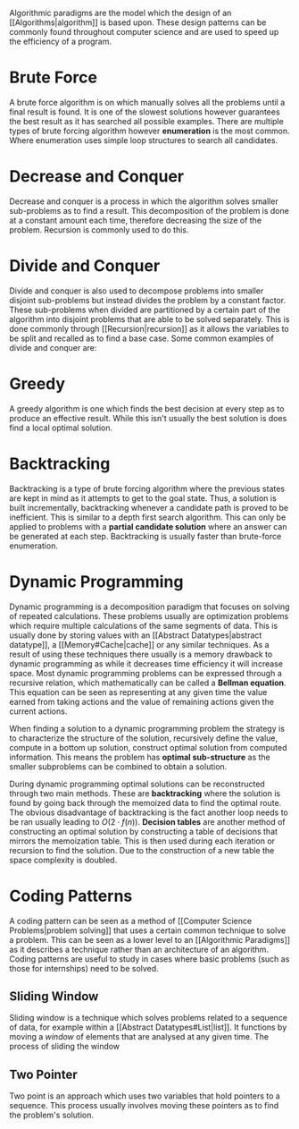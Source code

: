 Algorithmic paradigms are the model which the design of an [[Algorithms|algorithm]] is based upon. These design patterns can be commonly found throughout computer science and are used to speed up the efficiency of a program.

# Brute Force
A brute force algorithm is on which manually solves all the problems until a final result is found. It is one of the slowest solutions however guarantees the best result as it has searched all possible examples. There are multiple types of brute forcing algorithm however **enumeration** is the most common. Where enumeration uses simple loop structures to search all candidates.

# Decrease and Conquer
Decrease and conquer is a process in which the algorithm solves smaller sub-problems as to find a result. This decomposition of the problem is done at a constant amount each time, therefore decreasing the size of the problem. Recursion is commonly used to do this.

# Divide and Conquer
Divide and conquer is also used to decompose problems into smaller disjoint sub-problems but instead divides the problem by a constant factor. These sub-problems when divided are partitioned by a certain part of the algorithm into disjoint problems that are able to be solved separately. This is done commonly through [[Recursion|recursion]] as it allows the variables to be split and recalled as to find a base case. Some common examples of divide and conquer are:

# Greedy
A greedy algorithm is one which finds the best decision at every step as to produce an effective result. While this isn't usually the best solution is does find a local optimal solution.

# Backtracking
Backtracking is a type of brute forcing algorithm where the previous states are kept in mind as it attempts to get to the goal state. Thus, a solution is built incrementally, backtracking whenever a candidate path is proved to be inefficient. This is similar to a depth first search algorithm. This can only be applied to problems with a **partial candidate solution** where an answer can be generated at each step. Backtracking is usually faster than brute-force enumeration.

# Dynamic Programming
Dynamic programming is a decomposition paradigm that focuses on solving of repeated calculations. These problems usually are optimization problems which require multiple calculations of the same segments of data. This is usually done by storing values with an [[Abstract Datatypes|abstract datatype]], a [[Memory#Cache|cache]] or any similar techniques. As a result of using these techniques there usually is a memory drawback to dynamic programming as while it decreases time efficiency it will increase space. Most dynamic programming problems can be expressed through a recursive relation, which mathematically can be called a **Bellman equation**. This equation can be seen as representing at any given time the value earned from taking actions and the value of remaining actions given the current actions.

When finding a solution to a dynamic programming problem the strategy is to characterize the structure of the solution, recursively define the value, compute in a bottom up solution, construct optimal solution from computed information. This means the problem has **optimal sub-structure** as the smaller subproblems can be combined to obtain a solution.

During dynamic programming optimal solutions can be reconstructed through two main methods. These are **backtracking** where the solution is found by going back through the memoized data to find the optimal route. The obvious disadvantage of backtracking is the fact another loop needs to be ran usually leading to $O(2\cdot f(n))$. **Decision tables** are another method of constructing an optimal solution by constructing a table of decisions that mirrors the memoization table. This is then used during each iteration or recursion to find the solution. Due to the construction of a new table the space complexity is doubled.

# Coding Patterns
A coding pattern can be seen as a method of [[Computer Science Problems|problem solving]] that uses a certain common technique to solve a problem. This can be seen as a lower level to an [[Algorithmic Paradigms]] as it describes a technique rather than an architecture of an algorithm. Coding patterns are useful to study in cases where basic problems (such as those for internships) need to be solved.

## Sliding Window
Sliding window is a technique which solves problems related to a sequence of data, for example within a [[Abstract Datatypes#List|list]]. It functions by moving a *window* of elements that are analysed at any given time. The process of sliding the window 

## Two Pointer
Two point is an approach which uses two variables that hold pointers to a sequence. This process usually involves moving these pointers as to find the problem's solution.